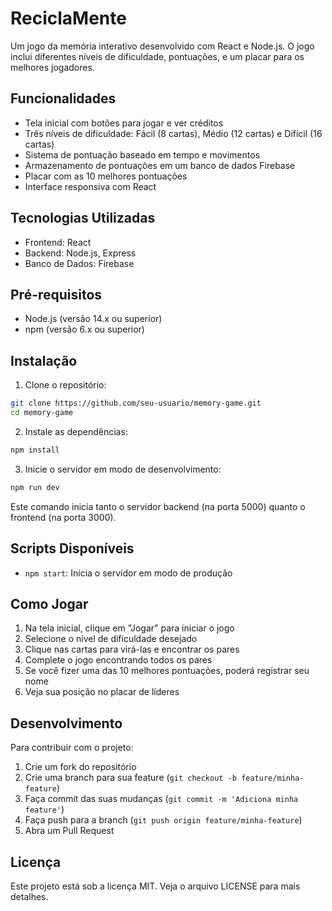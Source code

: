 # ReciclaMente

Um jogo da memória interativo desenvolvido com React e Node.js. O jogo inclui diferentes níveis de dificuldade, pontuações, e um placar para os melhores jogadores.

## Funcionalidades

- Tela inicial com botões para jogar e ver créditos
- Três níveis de dificuldade: Fácil (8 cartas), Médio (12 cartas) e Difícil (16 cartas)
- Sistema de pontuação baseado em tempo e movimentos
- Armazenamento de pontuações em um banco de dados Firebase
- Placar com as 10 melhores pontuações
- Interface responsiva com React

## Tecnologias Utilizadas

- Frontend: React
- Backend: Node.js, Express
- Banco de Dados: Firebase

## Pré-requisitos

- Node.js (versão 14.x ou superior)
- npm (versão 6.x ou superior)

## Instalação

1. Clone o repositório:

```bash
git clone https://github.com/seu-usuario/memory-game.git
cd memory-game
```

2. Instale as dependências:

```bash
npm install
```

3. Inicie o servidor em modo de desenvolvimento:

```bash
npm run dev
```

Este comando inicia tanto o servidor backend (na porta 5000) quanto o frontend (na porta 3000).

## Scripts Disponíveis

- `npm start`: Inicia o servidor em modo de produção

## Como Jogar

1. Na tela inicial, clique em "Jogar" para iniciar o jogo
2. Selecione o nível de dificuldade desejado
3. Clique nas cartas para virá-las e encontrar os pares
4. Complete o jogo encontrando todos os pares
5. Se você fizer uma das 10 melhores pontuações, poderá registrar seu nome
6. Veja sua posição no placar de líderes

## Desenvolvimento

Para contribuir com o projeto:

1. Crie um fork do repositório
2. Crie uma branch para sua feature (`git checkout -b feature/minha-feature`)
3. Faça commit das suas mudanças (`git commit -m 'Adiciona minha feature'`)
4. Faça push para a branch (`git push origin feature/minha-feature`)
5. Abra um Pull Request

## Licença

Este projeto está sob a licença MIT. Veja o arquivo LICENSE para mais detalhes.

